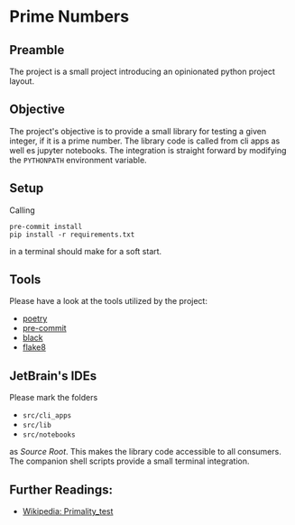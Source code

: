 # Prime Numbers

## Preamble

The project is a small project introducing an opinionated python project layout.

## Objective

The project's objective is to provide a small library for testing a given integer, if it is a prime number.
The library code is called from cli apps as well es jupyter notebooks. The integration is straight forward by
modifying the `PYTHONPATH` environment variable.

## Setup

Calling

```shell
pre-commit install
pip install -r requirements.txt
```

in a terminal should make for a soft start.


## Tools

Please have a look at the tools utilized by the project:

- [poetry]((https://python-poetry.org))
- [pre-commit](https://pre-commit.com)
- [black](https://black.readthedocs.io/en/stable/)
- [flake8](https://flake8.pycqa.org/en/latest/)

## JetBrain's IDEs

Please mark the folders

- `src/cli_apps`
- `src/lib`
- `src/notebooks`

as _Source Root_. This makes the library code accessible to all consumers. The companion shell scripts provide a small 
terminal integration. 

## Further Readings:

 - [Wikipedia: Primality_test](https://en.wikipedia.org/wiki/Primality_test)
